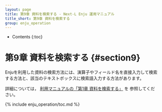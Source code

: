 ```yaml
---
layout: page
title: 第9章 資料を検索する - Next-L Enju 運用マニュアル
title_short: 第9章 資料を検索する
group: enju_operation
---
```


* Contents
{:toc}

第9章 資料を検索する {#section9}
================================

Enjuを利用した資料の検索方法には、演算子やフィールド名を直接入力して検索する方法と、該当のテキストボックスに検索語入力する方法があります。

詳細については， [利用マニュアルの「第1章 資料を検索する」](enju_user_1.html) を
参照してください。

{% include enju_operation/toc.md %}
